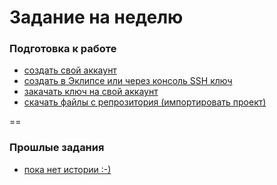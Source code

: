 Задание на неделю
==

### Подготовка к работе
- <a href="https://github.com/AndroidMain/BASH/blob/master/TaskWeek.md">создать свой аккаунт</a>
- <a href="https://github.com/AndroidMain/BASH/blob/master/TaskWeek.md">создать в Эклипсе или через консоль SSH ключ</a>
- <a href="https://github.com/AndroidMain/BASH/blob/master/TaskWeek.md">закачать ключ на свой аккаунт</a>
- <a href="https://github.com/AndroidMain/BASH/blob/master/TaskWeek.md">скачать файлы с репрозитория (импортировать проект)</a>

==

### Прошлые задания
- <a href="">пока нет истории :-)</a>

